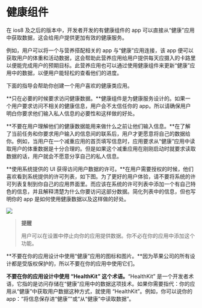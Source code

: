 # 健康组件 

在 ios8 及之后的版本中，开发者开发的有健康组件的 app 可以直接从“健康”应用中获取数据，这会给用户提供更加有效的健康服务。

例如，用户可以将一个与营养搭配相关的 app 与“健康”应用连接，该 app 便可以获取用户的体重和活动数据，这会帮助此营养应用给用户提供每天应摄入的卡路里以便能完成用户的预期目标。此营养应用也可以通过使用健康组件来更新“健康”应用中的数据，以便用户能轻松的查看他们的进度。

下面的指导会帮助你创建一个用户喜欢的健康类应用。

**只在必要的时候要求访问健康数据。**健康组件是为健康服务设计的。如果一个用户要求访问不相关的健康信息，用户会不太信任你的 app。所以请确保用户明白你要求他们输入私人信息的必要性和这样做的好处。

**不要在用户理解他们的健康数据能用来做什么之前让他们输入信息。**在了解了当前任务和你要求用户输入的信息间的联系后，用户才更愿意将自己的数据给你。例如，当用户在一个减重应用的首页填写信息时，应用要求从“健康”应用中读取用户的体重数据是十分合理的。但是如果这个减重应用在刚刚启动时就要求读取数据的话，用户就会不愿意分享自己的私人信息。

**使用系统提供的 UI 获得访问用户数据的许可。**在用户需要授权的时候，他们喜欢看到系统提供的许可列表，如下图。为了更好的用户体验，请不要将系统的许可列表复制到你自己的应用界面里。而应该在系统的许可列表中添加一个有自己特色的信息，并且解释清楚为什么你要访问这部分数据。简化列表中的信息，但也写明你的 app 是如何使用健康数据以及这样做的好处。

![](images/healthkit_system_ui_2x.png)

> **提醒**
> 
> 用户可以在设置中停止向你的应用提供数据。你不必在你的应用中添加这个功能。

**不要在你的应用设计中使用“健康”应用的图标和图片。**因为苹果公司的所有设计都是受版权保护的，所以不要在你的应用中使用它们。

**不要在你的应用设计中使用 “HealthKit” 这个术语。**“HealthKit” 是一个开发者术语，它指的是访问存储在“健康”应用中的数据这项技术。如果你需要指代：你的应用从“健康”中获取用户数据这种方式，就使用 “HealthKit”。例如，你可以说你的 app：“将信息保存进“健康””或“从“健康”中读取数据”。

